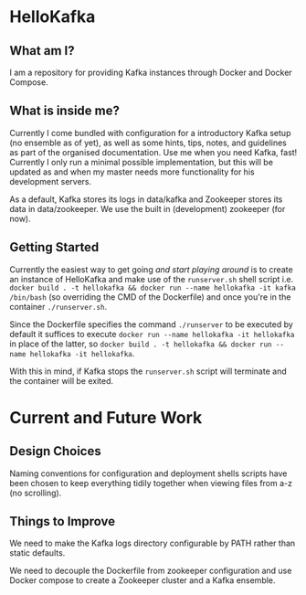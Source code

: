 # HelloKafka


What am I?
--- 

I am a repository for providing Kafka instances through Docker and Docker Compose.

What is inside me?
---

Currently I come bundled with configuration for a introductory Kafka setup (no ensemble as of yet), as well as some hints, tips, notes, and guidelines as part of the organised documentation. Use me when you need Kafka, fast! Currently I only run a minimal possible implementation, but this will be updated as and when my master needs more functionality for his development servers.

As a default, Kafka stores its logs in data/kafka and Zookeeper stores its data in data/zookeeper. We use the built in (development) zookeeper (for now).

Getting Started
---

Currently the easiest way to get going _and start playing around_ is to create an instance of HelloKafka and make use of the `runserver.sh` shell script i.e. `docker build . -t hellokafka && docker run --name hellokafka -it kafka /bin/bash` (so overriding the CMD of the Dockerfile) and once you're in the container `./runserver.sh`. 

Since the Dockerfile specifies the command `./runserver` to be executed by default it suffices to execute `docker run --name hellokafka -it hellokafka` in place of the latter, so `docker build . -t hellokafka && docker run --name hellokafka -it hellokafka`. 

With this in mind, if Kafka stops the `runserver.sh` script will terminate and the container will be exited.

# Current and Future Work

Design Choices
---

Naming conventions for configuration and deployment shells scripts have been chosen to keep everything tidily together when viewing files from a-z (no scrolling).

Things to Improve
--- 

We need to make the Kafka logs directory configurable by PATH rather than static defaults.

We need to decouple the Dockerfile from zookeeper configuration and use Docker compose to create a Zookeeper cluster and a Kafka ensemble. 